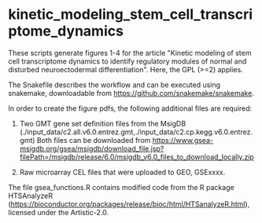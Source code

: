 # kinetic_modeling_stem_cell_transcriptome_dynamics

These scripts generate figures 1-4 for the article "Kinetic modeling of stem cell transcriptome dynamics to identify regulatory modules of normal and disturbed neuroectodermal differentiation". Here, the GPL (>=2) applies.
 
The Snakefile describes the workflow and can be executed using snakemake, downloadable from https://github.com/snakemake/snakemake.

In order to create the figure pdfs, the following additional files are required:

1. Two GMT gene set definition files from the MsigDB (./input_data/c2.all.v6.0.entrez.gmt,./input_data/c2.cp.kegg.v6.0.entrez.gmt)
Both files can be downloaded from https://www.gsea-msigdb.org/gsea/msigdb/download_file.jsp?filePath=/msigdb/release/6.0/msigdb_v6.0_files_to_download_locally.zip

2. Raw microarray CEL files that were uploaded to GEO, GSExxxx.

The file gsea_functions.R contains modified code from the R package HTSAnalyzeR (https://bioconductor.org/packages/release/bioc/html/HTSanalyzeR.html), licensed under the Artistic-2.0.